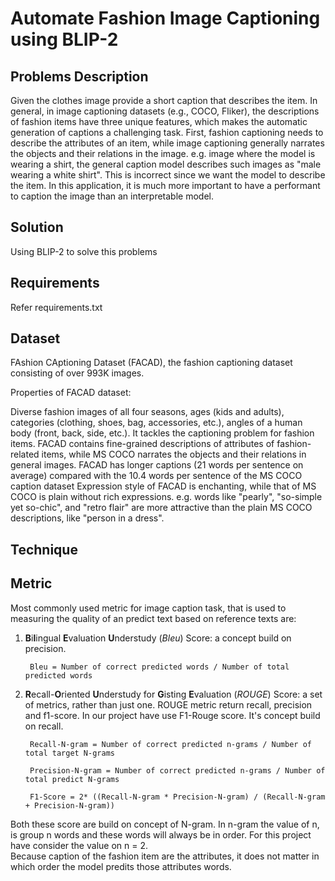 # **Automate Fashion Image Captioning using BLIP-2** # 

## Problems Description 

Given the clothes image provide a short caption that describes the item. In general, in image captioning datasets (e.g., COCO, Fliker), the descriptions of fashion items have three unique features, which makes the automatic generation of captions a challenging task. First, fashion captioning needs to describe the attributes of an item, while image captioning generally narrates the objects and their relations in the image.
e.g. image where the model is wearing a shirt, the general caption model describes such images as "male wearing a white shirt". This is incorrect since we want the model to describe the item. In this application, it is much more important to have a performant to caption the image than an interpretable model.

## Solution 

Using BLIP-2 to solve this problems

## Requirements

Refer requirements.txt

## Dataset 

FAshion CAptioning Dataset (FACAD), the fashion captioning dataset consisting of over 993K images.

Properties of FACAD dataset:

Diverse fashion images of all four seasons, ages (kids and adults), categories (clothing, shoes, bag, accessories, etc.), angles of a human body (front, back, side, etc.).
It tackles the captioning problem for fashion items.
FACAD contains fine-grained descriptions of attributes of fashion-related items, while MS COCO narrates the objects and their relations in general images. FACAD has longer captions (21 words per sentence on average) compared with the 10.4 words per sentence of the MS COCO caption dataset
Expression style of FACAD is enchanting, while that of MS COCO is plain without rich expressions. e.g. words like "pearly", "so-simple yet so-chic", and "retro flair" are more attractive than the plain MS COCO descriptions, like "person in a dress".

## Technique


## Metric

Most commonly used metric for image caption task, that is used to measuring the quality of an predict text based on reference texts are:

1. <b>B</b>i<b>l</b>ingual <b>E</b>valuation <b>U</b>nderstudy (<i>Bleu</i>) Score: a concept build on precision.

        Bleu = Number of correct predicted words / Number of total predicted words

2. <b>R</b>ecall-<b>O</b>riented <b>U</b>nderstudy for <b>G</b>isting <b>E</b>valuation (<i>ROUGE</i>) Score: a set of metrics, rather than just one. ROUGE metric return recall, precision and f1-score. In our project have use F1-Rouge score. It's concept build on recall.

        Recall-N-gram = Number of correct predicted n-grams / Number of total target N-grams

        Precision-N-gram = Number of correct predicted n-grams / Number of total predict N-grams

        F1-Score = 2* ((Recall-N-gram * Precision-N-gram) / (Recall-N-gram + Precision-N-gram))


Both these score are build on concept of N-gram. In n-gram the value of n, is group n words and these words will always be in order. For this project have consider the value on n = 2. </br>
Because caption of the fashion item are the attributes, it does not matter in which order the model predits those attributes words.